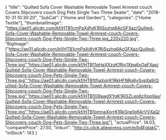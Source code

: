 {
	"title": "Quilted Sofa Cover Washable Removable Towel Armrest couch Covers Slipcovers couch Dog Pets Single Two Three Seater",
	"date": "2018-10-31 10:30:20",
	"SubCat": ["Home and Garden"],
	"categories": ["Home Textile"],
	"thumbnailImage": "https://ae01.alicdn.com/kf/HTB1cmPaXdfvK1RjSszhq6AcGFXaz/Quilted-Sofa-Cover-Washable-Removable-Towel-Armrest-couch-Covers-Slipcovers-couch-Dog-Pets-Single-Two-Three.jpg_220x220.jpg",
	"BigImage": ["https://ae01.alicdn.com/kf/HTB1cmPaXdfvK1RjSszhq6AcGFXaz/Quilted-Sofa-Cover-Washable-Removable-Towel-Armrest-couch-Covers-Slipcovers-couch-Dog-Pets-Single-Two-Three.jpg","https://ae01.alicdn.com/kf/HTB11qHaXXzsK1Rjy1Xbq6xOaFXap/Quilted-Sofa-Cover-Washable-Removable-Towel-Armrest-couch-Covers-Slipcovers-couch-Dog-Pets-Single-Two-Three.jpg","https://ae01.alicdn.com/kf/HTB1tfjaXojrK1RkHFNRq6ySvpXa9/Quilted-Sofa-Cover-Washable-Removable-Towel-Armrest-couch-Covers-Slipcovers-couch-Dog-Pets-Single-Two-Three.jpg","https://ae01.alicdn.com/kf/HTB1G9awdXYqK1RjSZLeq6zXppXav/Quilted-Sofa-Cover-Washable-Removable-Towel-Armrest-couch-Covers-Slipcovers-couch-Dog-Pets-Single-Two-Three.jpg","https://ae01.alicdn.com/kf/HTB1pmnaXorrK1RkSne1q6ArVVXaQ/Quilted-Sofa-Cover-Washable-Removable-Towel-Armrest-couch-Covers-Slipcovers-couch-Dog-Pets-Single-Two-Three.jpg"],
	"actualPrice": 14.03,
	"comparePrice": 27.50,
	"linkurl": "http://s.click.aliexpress.com/e/b4EgtakC",
	"inStock": 143
}
